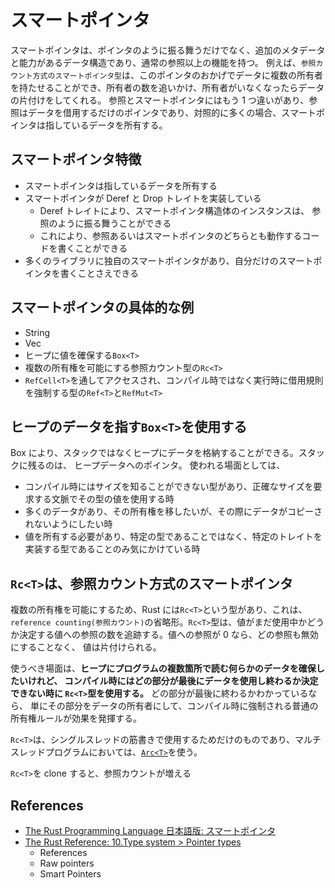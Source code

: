# スマートポインタ

スマートポインタは、ポインタのように振る舞うだけでなく、追加のメタデータと能力があるデータ構造であり、通常の参照以上の機能を持つ。
例えば、`参照カウント方式のスマートポインタ型`は、このポインタのおかげでデータに複数の所有者を持たせることができ、所有者の数を追いかけ、所有者がいなくなったらデータの片付けをしてくれる。
参照とスマートポインタにはもう 1 つ違いがあり、参照はデータを借用するだけのポインタであり、対照的に多くの場合、スマートポインタは指しているデータを所有する。

## スマートポインタ特徴

- スマートポインタは指しているデータを所有する
- スマートポインタが Deref と Drop トレイトを実装している
  - Deref トレイトにより、スマートポインタ構造体のインスタンスは、 参照のように振る舞うことができる
  - これにより、参照あるいはスマートポインタのどちらとも動作するコードを書くことができる
- 多くのライブラリに独自のスマートポインタがあり、自分だけのスマートポインタを書くことさえできる

## スマートポインタの具体的な例

- String
- Vec<T>
- ヒープに値を確保する`Box<T>`
- 複数の所有権を可能にする参照カウント型の`Rc<T>`
- `RefCell<T>`を通してアクセスされ、コンパイル時ではなく実行時に借用規則を強制する型の`Ref<T>`と`RefMut<T>`

## ヒープのデータを指す`Box<T>`を使用する

Box により、スタックではなくヒープにデータを格納することができる。スタックに残るのは、 ヒープデータへのポインタ。
使われる場面としては、

- コンパイル時にはサイズを知ることができない型があり、正確なサイズを要求する文脈でその型の値を使用する時
- 多くのデータがあり、その所有権を移したいが、その際にデータがコピーされないようにしたい時
- 値を所有する必要があり、特定の型であることではなく、特定のトレイトを実装する型であることのみ気にかけている時

## `Rc<T>`は、参照カウント方式のスマートポインタ

複数の所有権を可能にするため、Rust には`Rc<T>`という型があり、これは、`reference counting(参照カウント)`の省略形。`Rc<T>`型は、値がまだ使用中かどうか決定する値への参照の数を追跡する。値への参照が 0 なら、どの参照も無効にすることなく、 値は片付けられる。

使うべき場面は、**ヒープにプログラムの複数箇所で読む何らかのデータを確保したいけれど、 コンパイル時にはどの部分が最後にデータを使用し終わるか決定できない時に `Rc<T>`型を使用する。** どの部分が最後に終わるかわかっているなら、 単にその部分をデータの所有者にして、コンパイル時に強制される普通の所有権ルールが効果を発揮する。

`Rc<T>`は、シングルスレッドの筋書きで使用するためだけのものであり、マルチスレッドプログラムにおいては、[`Arc<T>`](https://doc.rust-jp.rs/book-ja/ch16-03-shared-state.html#arct%E3%81%A7%E5%8E%9F%E5%AD%90%E7%9A%84%E3%81%AA%E5%8F%82%E7%85%A7%E3%82%AB%E3%82%A6%E3%83%B3%E3%83%88)を使う。

`Rc<T>`を clone すると、参照カウントが増える

## References

- [The Rust Programming Language 日本語版: スマートポインタ](https://doc.rust-jp.rs/book-ja/ch15-00-smart-pointers.html)
- [The Rust Reference: 10.Type system > Pointer types](https://doc.rust-lang.org/reference/types/pointer.html#smart-pointers)
  - References
  - Raw pointers
  - Smart Pointers
